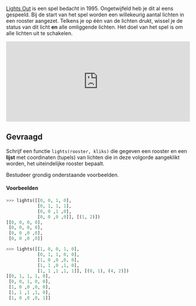 <a href="https://en.wikipedia.org/wiki/Lights_Out_(game)" target="_blank">Lights Out</a> is een spel bedacht in 1995.
Ongetwijfeld heb je dit al eens gespeeld. Bij de start van het spel worden een willekeurig aantal lichten in een rooster aangezet.
Telkens je op één van de lichten drukt, wissel je de status van dit licht **en** alle omliggende lichten. Het doel van het spel is om alle lichten uit te schakelen.

<iframe width="100%" height="220" src="https://dieterpi.github.io/dodona-lights-out/" frameborder="0" style="color-scheme: auto;"></iframe>

## Gevraagd
Schrijf een functie `lights(rooster, kliks)` die gegeven een rooster en een **lijst** met coordinaten (tupels) van lichten die in deze volgorde aangeklikt worden, het uiteindelijke rooster bepaalt.

Bestudeer grondig onderstaande voorbeelden.

#### Voorbeelden

```python
>>> lights([[0, 0, 1, 0], 
            [0, 1, 1, 1],
            [0, 0 ,1 ,0],
            [0, 0 ,0 ,0]], [(1, 2)])
[[0, 0, 0, 0], 
 [0, 0, 0, 0],
 [0, 0 ,0 ,0],
 [0, 0 ,0 ,0]]
```


```python
>>> lights([[1, 0, 0, 1, 0], 
            [0, 1, 1, 0, 0],
            [1, 0 ,0 ,0, 0],
            [1, 1 ,0 ,1, 0],
            [1, 1 ,1 ,1, 1]], [(0, 1), (4, 2)])
[[0, 1, 1, 1, 0], 
 [0, 0, 1, 0, 0],
 [1, 0 ,0 ,0, 0],
 [1, 1 ,1 ,1, 0],
 [1, 0 ,0 ,0, 1]]
```
